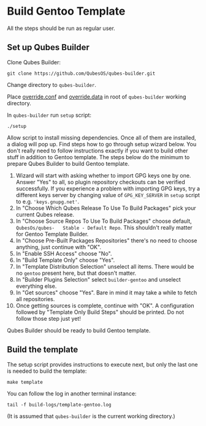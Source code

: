 Build Gentoo Template
=====================

All the steps should be run as regular user.

Set up Qubes Builder
--------------------

Clone Qubes Builder:

    git clone https://github.com/QubesOS/qubes-builder.git

Change directory to `qubes-builder`.

Place [override.conf](../builder/override.conf) and
[override.data](../builder/override.data) in root of `qubes-builder`
working directory.

In `qubes-builder` run `setup` script:

    ./setup

Allow script to install missing dependencies. Once all of them are
installed, a dialog will pop up. Find steps how to go through setup
wizard below. You don't really need to follow instructions exactly if
you want to build other stuff in addition to Gentoo template. The steps
below do the minimum to prepare Qubes Builder to build Gentoo template.

1.  Wizard will start with asking whether to import GPG keys one by one.
    Answer "Yes" to all, so plugin repository checkouts can be verified
    successfully. If you experience a problem with importing GPG keys,
    try a different keys server by changing value of `GPG_KEY_SERVER` in
    `setup` script to e.g. `'keys.gnupg.net'`.
2.  In "Choose Which Qubes Release To Use To Build Packages" pick your
    current Qubes release.
3.  In "Choose Source Repos To Use To Build Packages" choose default,
    `QubesOs/qubes-   Stable - Default Repo`. This shouldn't really
    matter for Gentoo Template Builder.
4.  In "Choose Pre-Built Packages Repositories" there's no need to choose
    anything, just continue with "OK".
5.  In "Enable SSH Access" choose "No".
6.  In "Build Template Only" choose "Yes".
7.  In "Template Distribution Selection" unselect all items. There would
    be no `gentoo` present here, but that doesn't matter.
8.  In "Builder Plugins Selection" select `builder-gentoo` and unselect
    everything else.
9.  In "Get sources" choose "Yes". Bare in mind it may take a while to
    fetch all repositories.
10. Once getting sources is complete, continue with "OK". A
    configuration followed by "Template Only Build Steps" should be
    printed. Do not follow those step just yet!

Qubes Builder should be ready to build Gentoo template.


Build the template
------------------

The setup script provides instructions to execute next, but only the
last one is needed to build the template:

    make template

You can follow the log in another terminal instance:

    tail -f build-logs/template-gentoo.log

(It is assumed that `qubes-builder` is the current working directory.)
